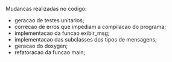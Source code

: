 Mudancas realizadas no codigo:

- geracao de testes unitarios;
- correcao de erros que impediam a compilacao do programa;
- implementacao da funcao exibir_msg;
- implementacao das subclasses dos tipos de mensagens; 
- geracao do doxygen;
- refatoracao da funcao main;
